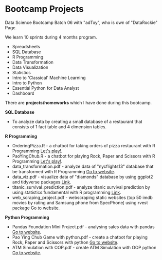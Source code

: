 # Bootcamp Projects
Data Science Bootcamp Batch 06 with "adToy", who is own of "DataRockie" Page.

We learn 10 sprints during 4 months program.

- Spreadsheets
- SQL Database
- R Programming
- Data Transformation
- Data Visualization
- Statistics
- Intro to 'Classical' Machine Learning
- Intro to Python
- Essential Python for Data Analyst
- Dashboard

There are **projects/homeworks** which I have done during this bootcamp.

**SQL Database** 
- To analyze data by creating a small database of a restaurant that consists of 1 fact table and 4 dimension tables.

**R Programming** 
- OrderingPizza.R - a chatbot for taking orders of pizza restaurant with R Programming [Let's play!](https://replit.com/@naththmnratnsur/Batch06ChatbotPizza?v=1).
- PaoYingChub.R - a chatbot for playing Rock, Paper and Scissors with R Programming [Let's play!](https://replit.com/@naththmnratnsur/Batch06PaoYingChub?v=1).
- data_transformation.pdf - analyze data of "nycflights13" database that be transformed with R Programming [Go to website](https://datalore.jetbrains.com/view/notebook/JffCb7liwsqSSiHBCOFjhk).
- data_viz.pdf - visualize data of "diamonds" database by using ggplot2 and tidyverse packages [Link](https://github.com/natthamonrt/bootcamp_projects/blob/main/R%20Programming/data_viz.pdf).
- titanic_survival_prediction.pdf - analyze titanic survival prediction by using statistics fundamental with R programming [Link](https://github.com/natthamonrt/bootcamp_projects/blob/main/R%20Programming/titanic_survival_prediction.pdf).
- web_scraping_project.pdf - webscraping static websites (top 50 imdb movies by rating and Samsung phone from SpecPhone) using rvest package [Go to website](https://datalore.jetbrains.com/view/notebook/pNph0ci6emj4yQLkiTC0kz).

**Python Programming**
- Pandas Foundation Mini Project.pdf - analysing sales data with pandas [Go to website](https://datalore.jetbrains.com/view/notebook/jTEcBv1vmK94junjUr2pMf).
- Pao Ying Chub Game with python.pdf - create a chatbot for playing Rock, Paper and Scissors with python [Go to website](https://datalore.jetbrains.com/view/notebook/gMSmTRTrPtvlOmKatKsvUH).
- ATM Simulation with OOP.pdf - create ATM Simulation with OOP python [Go to website](https://datalore.jetbrains.com/view/notebook/KJjSJdQ6ApBUmu5m6q4Jx8).
